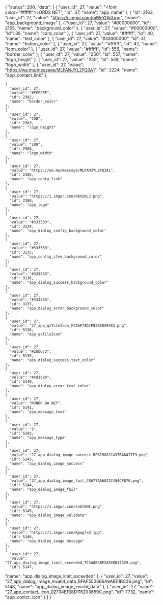 {
  "status": 200, 
  "data": [
    {
      "user_id": 27, 
      "value": "<font color=\"#ffffff\">LORDS NET</font>", 
      "id": 37, 
      "name": "app_name"
    }, 
    {
      "id": 2163, 
      "user_id": 27, 
      "value": "https://i.imgur.com/mWeYDk0.jpg", 
      "name": "app_background_image"
    },
    {
      "user_id": 27, 
      "value": "#00000000", 
      "id": 2165, 
      "name": "background_color"
    }, 
    {
      "user_id": 27, 
      "value": "#00000000", 
      "id": 39, 
      "name": "card_color"
    }, 
    {
      "user_id": 27, 
      "value": "#ffffff", 
      "id": 40, 
      "name": "text_color"
    }, 
    {
      "user_id": 27, 
      "value": "#33000000", 
      "id": 41, 
      "name": "button_color"
    }, 
    {
      "user_id": 27, 
      "value": "#ffffff", 
      "id": 42, 
      "name": "icon_color"
    }, 
    {
      "user_id": 27, 
      "value": "#ffffff", 
      "id": 556, 
      "name": "border_color"
    }, 
    {
      "user_id": 27, 
      "value": "250", 
      "id": 557, 
      "name": "logo_height"
    }, 
    {
      "user_id": 27, 
      "value": "250", 
      "id": 558, 
      "name": "logo_width"
    }, 
    {
      "user_id": 27, 
      "value": "https://wa.me/message/MLFANJYL2FQ3A1", 
      "id": 2224, 
      "name": "app_contact_link"
    },

    {
      "user_id": 27, 
      "value": "#FFFFFF", 
      "id": 2382, 
      "name": "border_color"
    }, 
    {
      "user_id": 27, 
      "value": "200", 
      "id": 2383, 
      "name": "logo_height"
    }, 
    {
      "user_id": 27, 
      "value": "200", 
      "id": 2384, 
      "name": "logo_width"
    }, 
    {
      "user_id": 27, 
      "value": "https://wa.me/message/MLFANJYL2FQ3A1", 
      "id": 2385, 
      "name": "app_conta_link"
    }, 
    {
      "user_id": 27, 
      "value": "https://i.imgur.com/RbVI0L3.png", 
      "id": 2386, 
      "name": "app_logo"
    },
    {
      "user_id": 27, 
      "value": "#333333", 
      "id": 3134, 
      "name": "app_dialog_config_background_color"
    }, 
    {
      "user_id": 27, 
      "value": "#333333", 
      "id": 3135, 
      "name": "app_config_item_background_color"
    }, 
    {
      "user_id": 27, 
      "value": "#333333", 
      "id": 3136, 
      "name": "app_dialog_success_background_color"
    }, 
    {
      "user_id": 27, 
      "value": "#333333", 
      "id": 3137, 
      "name": "app_dialog_error_background_color"
    }, 
    {
      "user_id": 27, 
      "value": "27_app_qsTileIcon_FC2AF74D2F82B28A9482.png", 
      "id": 5130, 
      "name": "app_qsTileIcon"
    }, 
    {
      "user_id": 27, 
      "value": "#2bb673", 
      "id": 5139, 
      "name": "app_dialog_success_text_color"
    }, 
    {
      "user_id": 27, 
      "value": "#ed1c24", 
      "id": 5140, 
      "name": "app_dialog_error_text_color"
    }, 
    {
      "user_id": 27, 
      "value": "MUNDO DA NET", 
      "id": 5141, 
      "name": "app_message_text"
    }, 
    {
      "user_id": 27, 
      "value": "1", 
      "id": 5142, 
      "name": "app_message_type"
    }, 
    {
      "user_id": 27, 
      "value": "27_app_dialog_image_success_BF629882C4376A8477E9.png", 
      "id": 5143, 
      "name": "app_dialog_image_success"
    }, 
    {
      "user_id": 27, 
      "value": "27_app_dialog_image_fail_CB677A56822C494CF87B.png", 
      "id": 5144, 
      "name": "app_dialog_image_fail"
    }, 
    {
      "user_id": 27, 
      "value": "https://i.imgur.com/snAl0NI.png", 
      "id": 5145, 
      "name": "app_dialog_image_validate"
    }, 
    {
      "user_id": 27, 
      "value": "https://i.imgur.com/KpwgfxO.jpg", 
      "id": 5146, 
      "name": "app_dialog_image_message"
    }, 
    {
      "user_id": 27, 
      "value": "27_app_dialog_image_limit_exceeded_7C3A884BF2A948617329.png", 
      "id": 5147,

"name": "app_dialog_image_limit_exceeded"
    }, 
    {
      "user_id": 27, 
      "value": "27_app_dialog_image_invalid_data_BFAF550666A9ABE1BC26.png", 
      "id": 5148, 
      "name": "app_dialog_image_invalid_data"
    }, 
    {
      "user_id": 27, 
      "value": "27_app_contact_icon_02734E1B8D116203659C.png", 
      "id": 7732, 
      "name": "app_contct_icon"
    }
  ]
}
